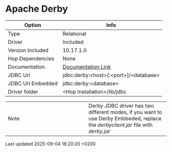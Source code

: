 <div id="header">

# Apache Derby

</div>

<div id="content">

| Option            | Info                                                                   |
| ----------------- | ---------------------------------------------------------------------- |
| Type              | Relational                                                             |
| Driver            | Included                                                               |
| Version Included  | 10.17.1.0                                                              |
| Hop Dependencies  | None                                                                   |
| Documentation     | [Documentation Link](https://db.apache.org/derby/derby_downloads.html) |
| JDBC Url          | jdbc:derby:\<host\>\[:\<port\>\]/\<database\>                          |
| JDBC Url Embedded | jdbc:derby:\<database\>                                                |
| Driver folder     | \<Hop Installation\>/lib/jdbc                                          |

<div class="admonitionblock note">

<table>
<colgroup>
<col style="width: 50%" />
<col style="width: 50%" />
</colgroup>
<tbody>
<tr class="odd">
<td><div class="title">
Note
</div></td>
<td>Derby JDBC driver has two different modes, if you want to use Derby Embbeded, replace the <em>derbyclient.jar</em> file with <em>derby.jar</em></td>
</tr>
</tbody>
</table>

</div>

</div>

<div id="footer">

<div id="footer-text">

Last updated 2025-09-04 18:20:20 +0200

</div>

</div>
